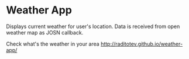 # Weather App

Displays current weather for user's location. Data is received from open weather map as JOSN callback.

Check what's the weather in your area http://raditotev.github.io/weather-app/
